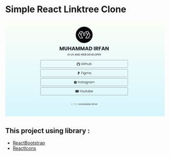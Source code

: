 # Simple React Linktree Clone

![Screenshots](https://github.com/mi-codex/react-linktree-clone/blob/master/Screenshot.png?raw=true)

## This project using library :

- [ReactBootstrap](https://react-bootstrap.github.io/)
- [ReactIcons](https://react-icons.github.io/react-icons/)
